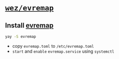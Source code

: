 # [`wez/evremap`](https://github.com/wez/evremap)

## Install [evremap](https://aur.archlinux.org/packages/evremap-git)

```sh
yay -S evremap
```

- copy `evremap.toml` to `/etc/evremap.toml`
- `start` and `enable` `evremap.service` using `systemctl`
